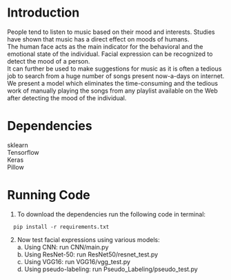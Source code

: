 # Introduction #
People tend to listen to music based on their mood and interests. Studies have shown that music has a direct effect on moods of humans.   
The human face acts as the main indicator for the behavioral and the emotional state of the individual. Facial expression can be recognized to detect the mood of a person.  
It can further be used to make suggestions for music as it is often a tedious job to search from a huge number of songs present now-a-days on internet.  
We present a model which eliminates the time-consuming and the tedious work of manually playing the songs from any playlist available on the Web after detecting the mood of the individual.  

# Dependencies #
   sklearn  
   Tensorflow  
   Keras  
   Pillow

# Running Code #
1. To download the dependencies run the following code in terminal: 
  ```
    pip install -r requirements.txt
  ```
2. Now test facial expressions using various models:  
  a. Using CNN: run CNN/main.py  
  b. Using ResNet-50: run ResNet50/resnet_test.py  
  c. Using VGG16: run VGG16/vgg_test.py  
  d. Using pseudo-labeling: run Pseudo_Labeling/pseudo_test.py  